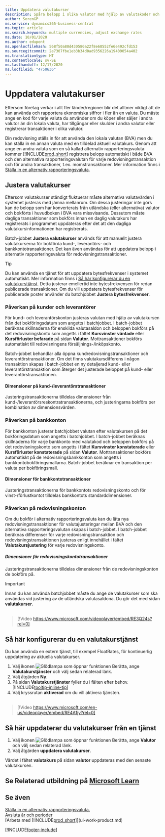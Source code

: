 ```yaml
---
title: Uppdatera valutakurser
description: Spåra belopp i olika valutor med hjälp av valutakoder och låt Business Central hjälpa dig att justera valutakurser för bokförda transaktioner till en extern tjänst.
author: SorenGP
ms.service: dynamics365-business-central
ms.topic: article
ms.search.keywords: multiple currencies, adjust exchange rates
ms.date: 10/01/2020
ms.author: edupont
ms.openlocfilehash: 568f50a80d430580a22f8e68552fe6e492cfd153
ms.sourcegitcommit: 2e7307fbe1eb3b34d0ad9356226a19409054a402
ms.translationtype: HT
ms.contentlocale: sv-SE
ms.lasthandoff: 12/17/2020
ms.locfileid: "4750636"
---
```

# <a name="update-currency-exchange-rates"></a>Uppdatera valutakurser

Eftersom företag verkar i allt fler länder/regioner blir det alltmer viktigt att de kan använda och rapportera ekonomiska siffror i fler än en valuta. Du måste ange en kod för varje valuta du använder om du köper eller säljer i andra valutor än din lokala valuta, har tillgångar eller skulder i andra valutor eller registrerar transaktioner i olika valutor.

Din redovisning ställs in för att använda den lokala valutan (BVA) men du kan ställa in en annan valuta med en tilldelad aktuell valutakurs. Genom att ange en andra valuta som en så kallad alternativ rapporteringsvaluta kommer [!INCLUDE[prod_short](includes/prod_short.md)] registrera belopp automatiskt i både BVA och den alternativa rapporteringsvalutan för varje redovisningstransaktion och för andra transaktioner, t.ex. momstransaktioner. Mer information finns i [Ställa in en alternativ rapporteringsvaluta](finance-how-setup-additional-currencies.md).

## <a name="adjusting-exchange-rates"></a>Justera valutakurser

Eftersom valutakurser ständigt fluktuerar måste alternativa valutavärden i systemet justeras med jämna mellanrum. Om dessa justeringar inte görs kan de belopp som har konverterats från utländska (eller alternativa) valutor och bokförts i huvudboken i BVA vara missvisande. Dessutom måste dagliga transaktioner som bokförs innan en daglig valutakurs har registrerats i programmet uppdateras efter det att den dagliga valutakursinformationen har registrerats.

Batch-jobbet **Justera valutakurser** används för att manuellt justera valutakurserna för bokförda kund-, leverantörs- och bankkontotransaktioner. Det kan även användas för att uppdatera belopp i alternativ rapporteringsvaluta för redovisningstransaktioner.  

> [!TIP]
> Du kan använda en tjänst för att uppdatera bytesfrekvenser i systemet automatiskt. Mer information finns i [Så här konfigurerar du en valutakurstjänst](finance-how-update-currencies.md#to-set-up-a-currency-exchange-rate-service). Detta justerar emellertid inte bytesfrekvensen för redan publicerade transaktioner. Om du vill uppdatera bytesfrekvenser för publicerade poster använder du batchjobbet **Justera bytesfrekvenser**.

### <a name="effect-on-customers-and-vendors"></a>Påverkan på kunder och leverantörer

För kund- och leverantörskonton justeras valutan med hjälp av valutakursen från det bokföringsdatum som angetts i batchjobbet. I batch-jobbet beräknas skillnaderna för enskilda valutasaldon och beloppen bokförs på det redovisningskonto som angetts i fältet **Kursvinster väntade** eller **Kursförluster befarade** på sidan **Valutor**. Mottransaktioner bokförs automatiskt till redovisningens försäljnings-/inköpskonto.

Batch-jobbet behandlar alla öppna kundredovisningstransaktioner och leverantörstransaktioner. Om det finns valutakursdifferens i någon transaktion skapas i batch-jobbet en ny detaljerad kund- eller leverantörstransaktion som återger det justerade beloppet på kund- eller leverantörstransaktionen.

#### <a name="dimensions-on-customer-and-vendor-ledger-entries"></a>Dimensioner på kund-/leverantörstransaktioner
Justeringstransaktionerna tilldelas dimensioner från kund-/leverantörsreskontratransaktionerna, och justeringarna bokförs per kombination av dimensionsvärden.

### <a name="effect-on-bank-accounts"></a>Påverkan på bankkonton
För bankkonton justerar batchjobbet valutan efter valutakursen på det bokföringsdatum som angetts i batchjobbet. I batch-jobbet beräknas skillnaderna för varje bankkonto med valutakod och beloppen bokförs på det redovisningskonto som angetts i fältet **Kursvinster konstaterade** eller **Kursförluster konstaterade** på sidan **Valutor**. Mottransaktioner bokförs automatiskt på de redovisningsbankkonton som angetts i bankkontobokföringsmallarna. Batch-jobbet beräknar en transaktion per valuta per bokföringsmall.

#### <a name="dimensions-on-bank-account-entries"></a>Dimensioner för bankkontotransaktioner
Justeringstransaktionerna för bankkontots redovisningskonto och för vinst-/förlustkontot tilldelas bankkontots standarddimensioner.

### <a name="effect-on-gl-accounts"></a>Påverkan på redovisningskonton
Om du bokför i alternativ rapporteringsvaluta kan du låta nya redovisningstransaktioner för valutajusteringar mellan BVA och den alternativa rapporteringsvalutan skapas i batch-jobbet. I batch-jobbet beräknas differenser för varje redovisningstransaktion och redovisningstransaktionen justeras enligt innehållet i fältet **Valutakursjustering** för varje redovisningskonto.

##### <a name="dimensions-on-gl-account-entries"></a>Dimensioner för redovisningskontotransaktioner
Justeringstransaktionerna tilldelas dimensioner från de redovisningskonton de bokförs på.

> [!Important]
> Innan du kan använda batchjobbet måste du ange de valutakurser som ska användas vid justering av de utländska valutasaldona. Du gör det med sidan **valutakurser**.<br><br>  

> [!Video https://www.microsoft.com/videoplayer/embed/RE3Q24s?rel=0]

## <a name="to-set-up-a-currency-exchange-rate-service"></a>Så här konfigurerar du en valutakurstjänst
Du kan använda en extern tjänst, till exempel FloatRates, för kontinuerlig uppdatering av aktuella valutakurser.

1. Välj ikonen ![Glödlampa som öppnar funktionen Berätta](media/ui-search/search_small.png "Berätta vad du vill göra"), ange **Valutakurstjänster** och välj sedan relaterad länk.
2. Välj åtgärden **Ny**.
3. På sidan **Valutakurstjänster** fyller du i fälten efter behov. [!INCLUDE[tooltip-inline-tip](includes/tooltip-inline-tip_md.md)]
4. Välj kryssrutan **aktiverad** om du vill aktivera tjänsten.
<br><br>  
  
> [!Video https://www.microsoft.com/en-us/videoplayer/embed/RE4A1jy?rel=0]

## <a name="to-update-currency-exchange-rates-through-a-service"></a>Så här uppdaterar du valutakurser från en tjänst
1. Välj ikonen ![Glödlampa som öppnar funktionen Berätta](media/ui-search/search_small.png "Berätta vad du vill göra"), ange **Valutor** och välj sedan relaterad länk.
2. Välj åtgärden **uppdatera valutakurser**.

Värdet i fältet **valutakurs** på sidan **valutor** uppdateras med den senaste valutakursen.

## <a name="see-related-training-at-microsoft-learn"></a>Se Relaterad utbildning på [Microsoft Learn](/learn/paths/use-multiple-currencies-dynamics-365-business-central/)

## <a name="see-also"></a>Se även
[Ställa in en alternativ rapporteringsvaluta.](finance-how-setup-additional-currencies.md)  
[Avsluta år och perioder](year-close-years-periods.md)  
[Arbeta med [!INCLUDE[prod_short](includes/prod_short.md)]](ui-work-product.md)


[!INCLUDE[footer-include](includes/footer-banner.md)]